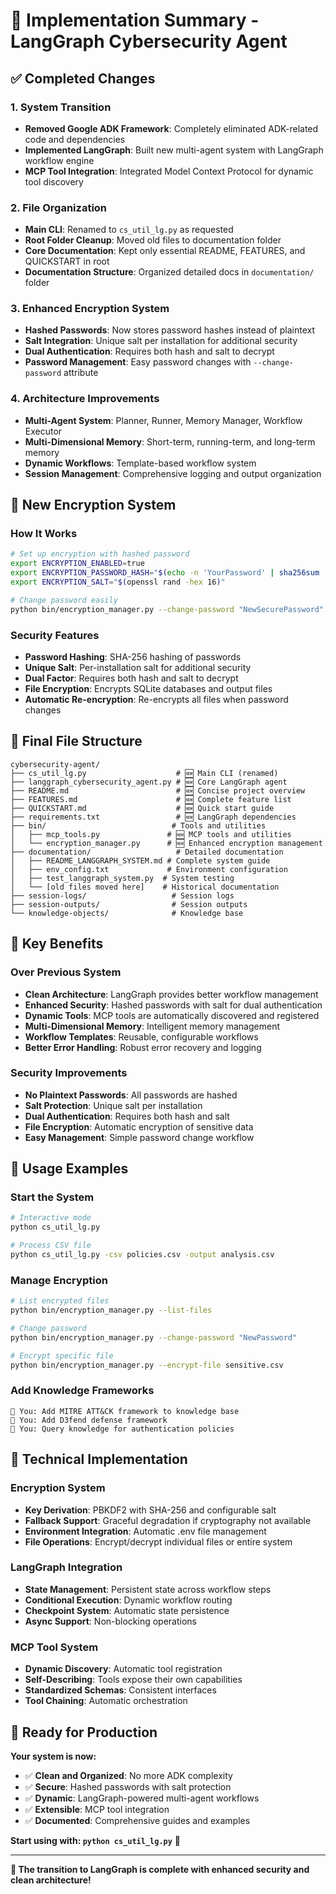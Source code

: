 # 🎯 **Implementation Summary - LangGraph Cybersecurity Agent**

## ✅ **Completed Changes**

### **1. System Transition**
- **Removed Google ADK Framework**: Completely eliminated ADK-related code and dependencies
- **Implemented LangGraph**: Built new multi-agent system with LangGraph workflow engine
- **MCP Tool Integration**: Integrated Model Context Protocol for dynamic tool discovery

### **2. File Organization**
- **Main CLI**: Renamed to `cs_util_lg.py` as requested
- **Root Folder Cleanup**: Moved old files to documentation folder
- **Core Documentation**: Kept only essential README, FEATURES, and QUICKSTART in root
- **Documentation Structure**: Organized detailed docs in `documentation/` folder

### **3. Enhanced Encryption System**
- **Hashed Passwords**: Now stores password hashes instead of plaintext
- **Salt Integration**: Unique salt per installation for additional security
- **Dual Authentication**: Requires both hash and salt to decrypt
- **Password Management**: Easy password changes with `--change-password` attribute

### **4. Architecture Improvements**
- **Multi-Agent System**: Planner, Runner, Memory Manager, Workflow Executor
- **Multi-Dimensional Memory**: Short-term, running-term, and long-term memory
- **Dynamic Workflows**: Template-based workflow system
- **Session Management**: Comprehensive logging and output organization

## 🔐 **New Encryption System**

### **How It Works**
```bash
# Set up encryption with hashed password
export ENCRYPTION_ENABLED=true
export ENCRYPTION_PASSWORD_HASH="$(echo -n 'YourPassword' | sha256sum | cut -d' ' -f1)"
export ENCRYPTION_SALT="$(openssl rand -hex 16)"

# Change password easily
python bin/encryption_manager.py --change-password "NewSecurePassword"
```

### **Security Features**
- **Password Hashing**: SHA-256 hashing of passwords
- **Unique Salt**: Per-installation salt for additional security
- **Dual Factor**: Requires both hash and salt to decrypt
- **File Encryption**: Encrypts SQLite databases and output files
- **Automatic Re-encryption**: Re-encrypts all files when password changes

## 📁 **Final File Structure**

```
cybersecurity-agent/
├── cs_util_lg.py                    # 🆕 Main CLI (renamed)
├── langgraph_cybersecurity_agent.py # 🆕 Core LangGraph agent
├── README.md                        # 🆕 Concise project overview
├── FEATURES.md                      # 🆕 Complete feature list
├── QUICKSTART.md                    # 🆕 Quick start guide
├── requirements.txt                 # 🆕 LangGraph dependencies
├── bin/                            # Tools and utilities
│   ├── mcp_tools.py               # 🆕 MCP tools and utilities
│   └── encryption_manager.py      # 🆕 Enhanced encryption management
├── documentation/                   # Detailed documentation
│   ├── README_LANGGRAPH_SYSTEM.md # Complete system guide
│   ├── env_config.txt             # Environment configuration
│   ├── test_langgraph_system.py  # System testing
│   └── [old files moved here]    # Historical documentation
├── session-logs/                   # Session logs
├── session-outputs/                # Session outputs
└── knowledge-objects/              # Knowledge base
```

## 🚀 **Key Benefits**

### **Over Previous System**
- **Clean Architecture**: LangGraph provides better workflow management
- **Enhanced Security**: Hashed passwords with salt for dual authentication
- **Dynamic Tools**: MCP tools are automatically discovered and registered
- **Multi-Dimensional Memory**: Intelligent memory management
- **Workflow Templates**: Reusable, configurable workflows
- **Better Error Handling**: Robust error recovery and logging

### **Security Improvements**
- **No Plaintext Passwords**: All passwords are hashed
- **Salt Protection**: Unique salt per installation
- **Dual Authentication**: Requires both hash and salt
- **File Encryption**: Automatic encryption of sensitive data
- **Easy Management**: Simple password change workflow

## 🎯 **Usage Examples**

### **Start the System**
```bash
# Interactive mode
python cs_util_lg.py

# Process CSV file
python cs_util_lg.py -csv policies.csv -output analysis.csv
```

### **Manage Encryption**
```bash
# List encrypted files
python bin/encryption_manager.py --list-files

# Change password
python bin/encryption_manager.py --change-password "NewPassword"

# Encrypt specific file
python bin/encryption_manager.py --encrypt-file sensitive.csv
```

### **Add Knowledge Frameworks**
```
🤖 You: Add MITRE ATT&CK framework to knowledge base
🤖 You: Add D3fend defense framework
🤖 You: Query knowledge for authentication policies
```

## 🔧 **Technical Implementation**

### **Encryption System**
- **Key Derivation**: PBKDF2 with SHA-256 and configurable salt
- **Fallback Support**: Graceful degradation if cryptography not available
- **Environment Integration**: Automatic .env file management
- **File Operations**: Encrypt/decrypt individual files or entire system

### **LangGraph Integration**
- **State Management**: Persistent state across workflow steps
- **Conditional Execution**: Dynamic workflow routing
- **Checkpoint System**: Automatic state persistence
- **Async Support**: Non-blocking operations

### **MCP Tool System**
- **Dynamic Discovery**: Automatic tool registration
- **Self-Describing**: Tools expose their own capabilities
- **Standardized Schemas**: Consistent interfaces
- **Tool Chaining**: Automatic orchestration

## 🎉 **Ready for Production**

**Your system is now:**
- ✅ **Clean and Organized**: No more ADK complexity
- ✅ **Secure**: Hashed passwords with salt protection
- ✅ **Dynamic**: LangGraph-powered multi-agent workflows
- ✅ **Extensible**: MCP tool integration
- ✅ **Documented**: Comprehensive guides and examples

**Start using with: `python cs_util_lg.py`** 🚀

---

**🎯 The transition to LangGraph is complete with enhanced security and clean architecture!**
